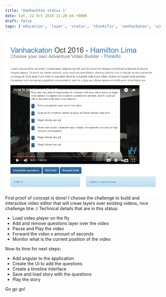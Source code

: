 ```yaml
---
title: 'Vanhackton status 1'
date: Sat, 22 Oct 2016 11:20:44 +0000
draft: false
tags: ['education', 'layer', 'status', 'thinkific', 'vanhackaton', 'video', 'youtube']
---
```


![2016-10-22_0112](/images/2016/10/2016-10-22_0112.png) First proof of concept is done! I choose the challenge to build and interactive video editor that will creae layers over existing videos, nice challenge btw :) Technical details that are in this status:

*   Load video player on the fly
*   Add and remove questions layer over the video
*   Pause and Play the video
*   Forward the video x amount of seconds
*   Monitor what is the current position of the video

Now its time for next steps:

*   Add angular to the application
*   Create the UI to add the questions
*   Create a timeline interface
*   Save and load story with the questions
*   Play the story

Go go go!